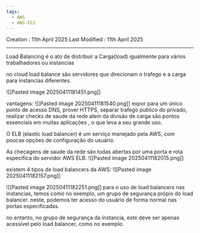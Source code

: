 ```yaml
---
tags:
  - AWS
  - AWS-EC2
---
```

Creation : 11th April 2025
Last Modified : 11th April 2025
___

Load Balancing é o ato de distribuir a Carga(load) igualmente para vários trabalhadores ou instancias

no cloud load balance são servidores que direcionam o trafego e a carga para instancias diferentes.

![[Pasted image 20250411181451.png]]

vantagens:
![[Pasted image 20250411181540.png]]
expor para um único ponto de acesso DNS, prover HTTPS, separar trafego publico do privado, realizar checks de saude da rede alem da divisão de carga são pontos essenciais em muitas aplicações , o que leva a seu grande uso.

O ELB (elastic load balancer) é um serviço manejado pela AWS, com poucas opções de configuração do usuário.

As checagens de saude da rede são todas abertas por uma porta e rota especifica do servidor AWS ELB.
![[Pasted image 20250411182015.png]]


existem 4 tipos de load balancers da AWS:
![[Pasted image 20250411182157.png]]



![[Pasted image 20250411182251.png]]
para o uso de load balancers nas instancias, temos como no exemplo, um grupo de segurança própio do load balancer.  neste, podemos ter acesso do usuário de forma normal nas portas especificadas.

no entanto, no grupo de segurança da instancia, este deve ser apenas acessível pelo load balancer, como no exemplo.

